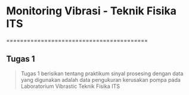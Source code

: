 # Monitoring Vibrasi - Teknik Fisika ITS
=========================================

## Tugas 1
> Tugas 1 berisikan tentang praktikum sinyal prosesing dengan data yang digunakan adalah data pengukuran kerusakan pompa pada Laboratorium Vibrastic Teknik Fisika ITS
